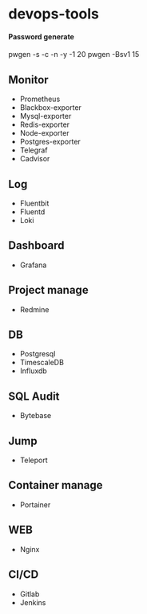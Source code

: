 # devops-tools

#### Password generate
pwgen -s -c -n -y -1 20
pwgen -Bsv1 15

## Monitor

* Prometheus
* Blackbox-exporter
* Mysql-exporter
* Redis-exporter
* Node-exporter
* Postgres-exporter
* Telegraf
* Cadvisor

## Log
* Fluentbit
* Fluentd
* Loki

## Dashboard
* Grafana

## Project manage

* Redmine

## DB

* Postgresql
* TimescaleDB
* Influxdb

## SQL Audit
* Bytebase

## Jump
* Teleport

## Container manage
* Portainer

## WEB

* Nginx

## CI/CD

* Gitlab
* Jenkins